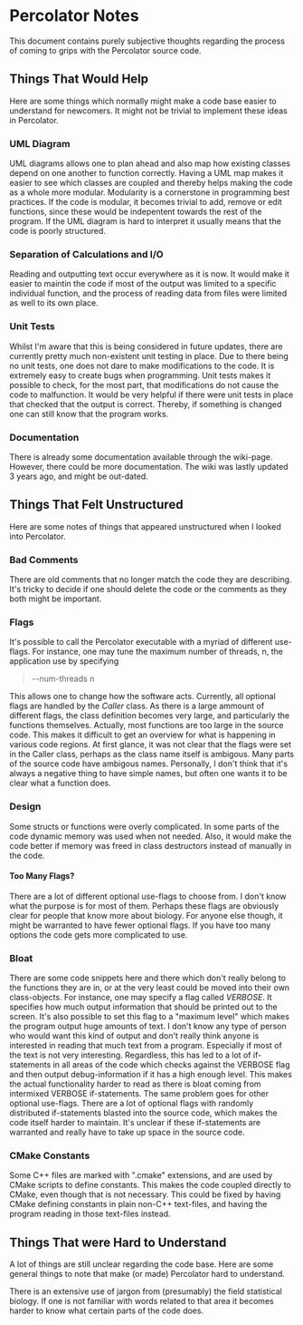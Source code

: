 # Percolator Notes


This document contains purely subjective thoughts regarding the process of coming to grips with the Percolator source code.

## Things That Would Help

Here are some things which normally might make a code base easier to understand for newcomers. It might not be trivial to implement these ideas in Percolator.

### UML Diagram
UML diagrams allows one to plan ahead and also map how existing classes depend on one another to function correctly. Having a UML map makes it easier to see which classes are coupled and thereby helps making the code as a whole more modular. Modularity is a cornerstone in programming best practices. If the code is modular, it becomes trivial to add, remove or edit functions, since these would be indepentent towards the rest of the program. If the UML diagram is hard to interpret it usually means that the code is poorly structured.

### Separation of Calculations and I/O
Reading and outputting text occur everywhere as it is now. It would make it easier to maintin the code if most of the output was limited to a specific individual function, and the process of reading data from files were limited as well to its own place.

### Unit Tests

Whilst I'm aware that this is being considered in future updates, there are currently pretty much non-existent unit testing in place. Due to there being no unit tests, one does not dare to make modifications to the code. It is extremely easy to create bugs when programming. Unit tests makes it possible to check, for the most part, that modifications do not cause the code to malfunction. It would be very helpful if there were unit tests in place that checked that the output is correct. Thereby, if something is changed one can still know that the program works.

### Documentation
There is already some documentation available through the wiki-page. However, there could be more documentation. The wiki was lastly updated 3 years ago, and might be out-dated.

## Things That Felt Unstructured
Here are some notes of things that appeared unstructured when I looked into Percolator.

### Bad Comments
There are old comments that no longer match the code they are describing. It's tricky to decide if one should delete the code or the comments as they both might be important.

### Flags

It's possible to call the Percolator executable with a myriad of different use-flags. For instance, one may tune the maximum number of threads, n, the application use by specifying
> --num-threads n 

This allows one to change how the software acts. Currently, all optional flags are handled by the *Caller* class. As there is a large ammount of different flags, the class definition becomes very large, and particularly the functions themselves. Actually, most functions are too large in the source code. This makes it difficult to get an overview for what is happening in various code regions. At first glance, it was not clear that the flags were set in the Caller class, perhaps as the class name itself is ambigous. Many parts of the source code have ambigous names. Personally, I don't think that it's always a negative thing to have simple names, but often one wants it to be clear what a function does.

### Design
Some structs or functions were overly complicated. In some parts of the code dynamic memory was used when not needed. Also, it would make the code better if memory was freed in class destructors instead of manually in the code.

#### Too Many Flags?

There are a lot of different optional use-flags to choose from. I don't know what the purpose is for most of them. Perhaps these flags are obviously clear for people that know more about biology. For anyone else though, it might be warranted to have fewer optional flags. If you have too many options the code gets more complicated to use.


### Bloat
There are some code snippets here and there which don't really belong to the functions they are in, or at the very least could be moved into their own class-objects. For instance, one may specify a flag called *VERBOSE*. It specifies how much output information that should be printed out to the screen. It's also possible to set this flag to a "maximum level" which makes the program output huge amounts of text. I don't know any type of person who would want this kind of output and don't really think anyone is interested in reading that much text from a program. Especially if most of the text is not very interesting. Regardless, this has led to a lot of if-statements in all areas of the code which checks against the VERBOSE flag and then output debug-information if it has a high enough level. This makes the actual functionality harder to read as there is bloat coming from intermixed VERBOSE if-statements. The same problem goes for other optional use-flags. There are a lot of optional flags with randomly distributed if-statements blasted into the source code, which makes the code itself harder to maintain. It's unclear if these if-statements are warranted and really have to take up space in the source code.

### CMake Constants
Some C++ files are marked with ".cmake" extensions, and are used by CMake scripts to define constants. This makes the code coupled directly to CMake, even though that is not necessary. This could be fixed by having CMake defining constants in plain non-C++ text-files, and having the program reading in those text-files instead.

## Things That were Hard to Understand

A lot of things are still unclear regarding the code base. Here are some general things to note that make (or made) Percolator hard to understand.

There is an extensive use of jargon from (presumably) the field statistical biology. If one is not familiar with words related to that area it becomes harder to know what certain parts of the code does.
